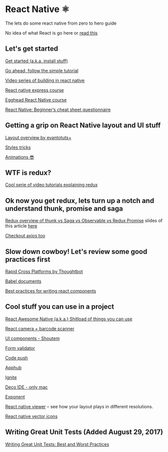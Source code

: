 # React Native ⚛

The lets do some react native from zero to hero guide

No idea of what React is go here or [read this](https://github.com/petehunt/react-howto#learning-javascript-bundlers)

## Let's get started
[Get started (a.k.a. install stuff)](https://facebook.github.io/react-native/docs/getting-started.html#content)

[Go ahead, follow the simple tutorial](https://facebook.github.io/react-native/docs/tutorial.html)

[Video series of building in react native](http://school.shoutem.com/lectures/react-native-101-build-first-mobile-app/)

[React native express course](http://www.reactnativeexpress.com/)

[Egghead React Native course](https://egghead.io/courses/react-native-fundamentals)

[React Native: Beginner’s cheat sheet questionnaire](https://codeburst.io/react-native-beginners-cheat-sheet-questionnaire-ad0fad97b9a7)


## Getting a grip on React Native layout and UI stuff
[Layout overview by evantotuts+](https://code.tutsplus.com/tutorials/get-started-with-layouts-in-react-native--cms-27418?ec_unit=translation-info-language)

[Styles tricks](https://medium.com/the-react-native-log/reactive-styles-in-react-native-91a434b17c1e#.wt77j5u0z)

[Animations 😎](https://medium.com/react-native-training/react-native-animations-using-the-animated-api-ebe8e0669fae#.hpet1bb2m)

## WTF is redux?
[Cool serie of video tutorials explaining redux](https://www.youtube.com/watch?v=1w-oQ-i1XB8)


## Ok now you get redux, lets turn up a notch and understand thunk, promise and saga
[Redux overview of thunk vs Saga vs Observable vs Redux Promise](https://medium.com/react-native-training/redux-4-ways-95a130da0cdc#.vi14lqivq) slides of this article [here](http://slides.com/dabit3/deck-11-12#/)

[Checkout axios too](https://github.com/mzabriskie/axios)

## Slow down cowboy! Let's review some good practices first
[Rapid Cross Platforms by Thoughtbot](https://robots.thoughtbot.com/rapid-cross-platform-mobile-development-with-react-native)

[Babel documents](https://babeljs.io/learn-es2015/)

[Best practices for writing react components](https://medium.com/code-life/our-best-practices-for-writing-react-components-dec3eb5c3fc8#.pclyoci00)


## Cool stuff you can use in a project
[React Awesome Native (a.k.a.) Shitload of things you can use](https://github.com/jondot/awesome-react-native)

[React camera + barcode scanner](https://github.com/lwansbrough/react-native-camera)

[UI components - Shoutem](https://shoutem.github.io/ui/)

[Form validator](https://github.com/gcanti/tcomb-form-native)

[Code push](http://microsoft.github.io/code-push/)

[Apphub](https://deploy.apphub.io/)

[Ignite](https://github.com/infinitered/ignite)

[Deco IDE - only mac](https://www.decosoftware.com/)

[Exponent](https://docs.getexponent.com/versions/v6.0.0/index.html)

[React native viewer](https://github.com/machadogj/react-native-components-viewer) – see how your layout plays in different resolutions.

[React native vector icons](https://github.com/oblador/react-native-vector-icons)


## Writing Great Unit Tests (Added August 29, 2017)

[Writing Great Unit Tests: Best and Worst Practices](http://blog.stevensanderson.com/2009/08/24/writing-great-unit-tests-best-and-worst-practises/)
